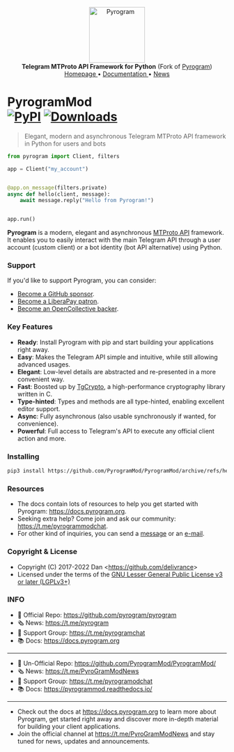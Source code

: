 <p align="center">
    <a href="https://github.com/pyrogrammod/pyrogrammod">
        <img src="https://pyrogrammod.readthedocs.io/_static/pyrogram.png" alt="Pyrogram" width="128">
    </a>
    <br>
    <b>Telegram MTProto API Framework for Python</b> (Fork of <a href="https://github.com/pyrogram/pyrogram">Pyrogram</a>)
    <br>
    <a href="https://pyrogrammod.readthedocs.io/">
        Homepage
    </a>
    •
    <a href="https://pyrogrammod.readthedocs.io/">
        Documentation
    </a>
    •
    <a href="https://t.me/pyrogrammodnews">
        News
    </a>
</p>

# PyrogramMod <br>[![PyPI](https://img.shields.io/pypi/v/pyrogrammod.svg?logo=python&logoColor=%23959DA5&label=pypi&labelColor=%23282f37)](https://pypi.org/project/pyrogrammod/) [![Downloads](https://pepy.tech/badge/pyrogrammod)](https://pepy.tech/project/pyrogrammod)

> Elegant, modern and asynchronous Telegram MTProto API framework in Python for users and bots

``` python
from pyrogram import Client, filters

app = Client("my_account")


@app.on_message(filters.private)
async def hello(client, message):
    await message.reply("Hello from Pyrogram!")


app.run()
```

**Pyrogram** is a modern, elegant and asynchronous [MTProto API](https://docs.pyrogram.org/topics/mtproto-vs-botapi)
framework. It enables you to easily interact with the main Telegram API through a user account (custom client) or a bot
identity (bot API alternative) using Python.

### Support

If you'd like to support Pyrogram, you can consider:

- [Become a GitHub sponsor](https://github.com/sponsors/delivrance).
- [Become a LiberaPay patron](https://liberapay.com/delivrance).
- [Become an OpenCollective backer](https://opencollective.com/pyrogram).

### Key Features

- **Ready**: Install Pyrogram with pip and start building your applications right away.
- **Easy**: Makes the Telegram API simple and intuitive, while still allowing advanced usages.
- **Elegant**: Low-level details are abstracted and re-presented in a more convenient way.
- **Fast**: Boosted up by [TgCrypto](https://github.com/pyrogram/tgcrypto), a high-performance cryptography library written in C.  
- **Type-hinted**: Types and methods are all type-hinted, enabling excellent editor support.
- **Async**: Fully asynchronous (also usable synchronously if wanted, for convenience).
- **Powerful**: Full access to Telegram's API to execute any official client action and more.

### Installing

``` bash
pip3 install https://github.com/PyrogramMod/PyrogramMod/archive/refs/heads/main.zip
```

### Resources

- The docs contain lots of resources to help you get started with Pyrogram: https://docs.pyrogram.org.
- Seeking extra help? Come join and ask our community: https://t.me/pyrogrammodchat.
- For other kind of inquiries, you can send a [message](https://t.me/haskell) or an [e-mail](mailto:dan@pyrogram.org).

### Copyright & License

- Copyright (C) 2017-2022 Dan <<https://github.com/delivrance>>
- Licensed under the terms of the [GNU Lesser General Public License v3 or later (LGPLv3+)](COPYING.lesser)

### INFO

- 📕 Official Repo: https://github.com/pyrogram/pyrogram
- 🗞 News: https://t.me/pyrogram
- 💭 Support Group: https://t.me/pyrogramchat
- 📚 Docs: https://docs.pyrogram.org
------------------------------------------------------------
- 📕 Un-Official Repo: https://github.com/PyrogramMod/PyrogramMod/
- 🗞 News: https://t.me/PyroGramModNews
- 💭 Support Group: https://t.me/pyrogramodchat
- 📚 Docs: https://pyrogrammod.readthedocs.io/
------------------------------------------------------------

- Check out the docs at https://docs.pyrogram.org to learn more about Pyrogram, get started right
away and discover more in-depth material for building your client applications.
- Join the official channel at https://t.me/PyroGramModNews and stay tuned for news, updates and announcements.
